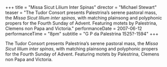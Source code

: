 +++
title = "Missa Sicut Lilium Inter Spinas"
director = "Michael Stewart"
teaser = "The Tudor Consort presents Palestrina’s serene pastoral mass, the *Missa Sicut lilium inter spinas*, with matching plainsong and polyphonic propers for the Fourth Sunday of Advent. Featuring motets by Palestrina, Clemens non Papa and Victoria."
performanceDate = 2007-06-12
performanceTime = "8pm"
subtitle = "G P da Palestrina 1525?-1594"
+++

The Tudor Consort presents Palestrina’s serene pastoral mass, the *Missa Sicut lilium inter spinas*, with matching plainsong and polyphonic propers for the Fourth Sunday of Advent. Featuring motets by Palestrina, Clemens non Papa and Victoria.
